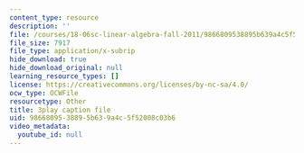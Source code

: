 ```yaml
---
content_type: resource
description: ''
file: /courses/18-06sc-linear-algebra-fall-2011/9866809538895b639a4c5f52008c03b6_AmQcoopBUTk.vtt
file_size: 7917
file_type: application/x-subrip
hide_download: true
hide_download_original: null
learning_resource_types: []
license: https://creativecommons.org/licenses/by-nc-sa/4.0/
ocw_type: OCWFile
resourcetype: Other
title: 3play caption file
uid: 98668095-3889-5b63-9a4c-5f52008c03b6
video_metadata:
  youtube_id: null
---
```

